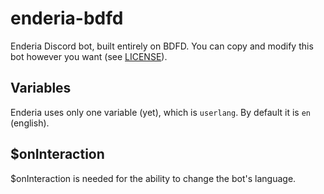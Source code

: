 # enderia-bdfd
Enderia Discord bot, built entirely on BDFD. You can copy and modify this bot however you want (see [LICENSE](./LICENSE)).
## Variables
Enderia uses only one variable (yet), which is `userlang`. By default it is `en` (english).
## $onInteraction
$onInteraction is needed for the ability to change the bot's language.
